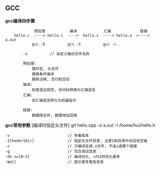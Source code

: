 ## GCC
**gcc编译四步骤**
    
                 预处理           编译            汇编             链接
        hello.c  ----> hello.i  ---->  hello.s  ----> hello.o  <----> a.out
                gcc -E          gcc -S          gcc -c 

            -o          // 自定义输出文件名称            

            预处理: 
                展开宏, 头文件
                替换条件编译
                删除注释, 空行和空白
            编译:
                检查语法规范, 将代码转换为汇编语言
            汇编:
                将汇编语言转化为机器指令
            
            链接: 
                数据段合并, 数据地址回填

**gcc常用参数**
[编译时指定头文件]
    git hello.cpp -o a.out -I /home/hui/hello.h

    -v                          // 参看版本
    -I[hedersDir]               // 指定头文件目录, 注意I和目录中间没有空格
    -c                          // 只编译生成.o文件, 不金i选哪个链接
    -g                          // 包含调试信息
    -On n=[0~3]                 // 编译优化, n为3时优化最多
    -Wall                       // 提示更多警告信息


